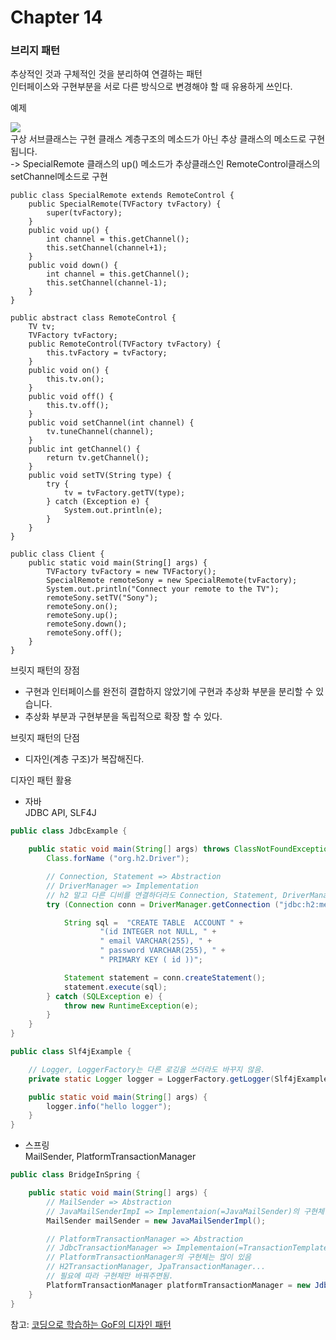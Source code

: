 # Chapter 14
### 브리지 패턴

추상적인 것과 구체적인 것을 분리하여 연결하는 패턴  
인터페이스와 구현부분을 서로 다른 방식으로 변경해야 할 때 유용하게 쓰인다.

예제

<img src="https://www.hanbit.co.kr/data/editor/20220328142039_gndawpod.png"><br/>
구상 서브클래스는 구현 클래스 계층구조의 메소드가 아닌 추상 클래스의 메소드로 구현됩니다.  
-> SpecialRemote 클래스의 up() 메소드가 추상클래스인 RemoteControl클래스의 setChannel메소드로 구현
```
public class SpecialRemote extends RemoteControl {
	public SpecialRemote(TVFactory tvFactory) {
		super(tvFactory);
	}
	public void up() {
		int channel = this.getChannel();
		this.setChannel(channel+1);
	}
	public void down() {
		int channel = this.getChannel();
		this.setChannel(channel-1);
	}
}
```
```
public abstract class RemoteControl {
	TV tv;
	TVFactory tvFactory;
	public RemoteControl(TVFactory tvFactory) {
		this.tvFactory = tvFactory;
	}
	public void on() {
		this.tv.on();
	}
	public void off() {
		this.tv.off();
	}
	public void setChannel(int channel) {
		tv.tuneChannel(channel);
	}
	public int getChannel() {
		return tv.getChannel();
	}
	public void setTV(String type) {
		try {
			tv = tvFactory.getTV(type);
		} catch (Exception e) {
			System.out.println(e);
		}
	}
}
```
```
public class Client {
	public static void main(String[] args) {
		TVFactory tvFactory = new TVFactory();
		SpecialRemote remoteSony = new SpecialRemote(tvFactory);
		System.out.println("Connect your remote to the TV");
		remoteSony.setTV("Sony");
		remoteSony.on();
		remoteSony.up();
		remoteSony.down();
		remoteSony.off();
	}
}
```
브릿지 패턴의 장점

- 구현과 인터페이스를 완전히 결합하지 않았기에 구현과 추상화 부분을 분리할 수 있습니다.
- 추상화 부분과 구현부분을 독립적으로 확장 할 수 있다.

브릿지 패턴의 단점

- 디자인(계층 구조)가 복잡해진다.

디자인 패턴 활용  
- 자바  
JDBC API, SLF4J

```java
public class JdbcExample {

    public static void main(String[] args) throws ClassNotFoundException {
        Class.forName ("org.h2.Driver");

        // Connection, Statement => Abstraction
        // DriverManager => Implementation
        // h2 말고 다른 디비를 연결하더라도 Connection, Statement, DriverManager는 바뀌지 않음.
        try (Connection conn = DriverManager.getConnection ("jdbc:h2:mem:~/test", "sa","")) {

            String sql =  "CREATE TABLE  ACCOUNT " +
                    "(id INTEGER not NULL, " +
                    " email VARCHAR(255), " +
                    " password VARCHAR(255), " +
                    " PRIMARY KEY ( id ))";

            Statement statement = conn.createStatement();
            statement.execute(sql);
        } catch (SQLException e) {
            throw new RuntimeException(e);
        }
    }
}
```

```java
public class Slf4jExample {

    // Logger, LoggerFactory는 다른 로깅을 쓰더라도 바꾸지 않음.
    private static Logger logger = LoggerFactory.getLogger(Slf4jExample.class);

    public static void main(String[] args) {
        logger.info("hello logger");
    }
}
```

- 스프링   
MailSender, PlatformTransactionManager

```java
public class BridgeInSpring {

    public static void main(String[] args) {
        // MailSender => Abstraction
        // JavaMailSenderImpI => Implementaion(=JavaMailSender)의 구현체
        MailSender mailSender = new JavaMailSenderImpl();

        // PlatformTransactionManager => Abstraction
        // JdbcTransactionManager => Implementaion(=TransactionTemplate)의 구현체
        // PlatformTransactionManager의 구현체는 많이 있음
        // H2TransactionManager, JpaTransactionManager...
        // 필요에 따라 구현체만 바꿔주면됨.
        PlatformTransactionManager platformTransactionManager = new JdbcTransactionManager();
    }
}
```

참고: [코딩으로 학습하는 GoF의 디자인 패턴](https://www.inflearn.com/course/%EB%94%94%EC%9E%90%EC%9D%B8-%ED%8C%A8%ED%84%B4/dashboard)